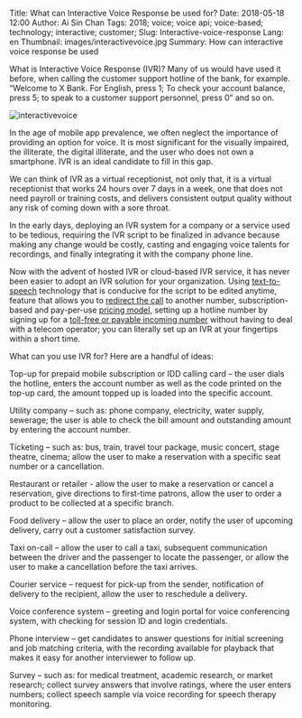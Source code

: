 Title: What can Interactive Voice Response be used for?
Date: 2018-05-18 12:00
Author: Ai Sin Chan
Tags: 2018; voice; voice api; voice-based; technology; interactive; customer;
Slug: Interactive-voice-response 
Lang: en 
Thumbnail: images/interactivevoice.jpg
Summary: How can interactive voice response be used


What is Interactive Voice Response (IVR)? Many of us would have used it before, when calling the customer support hotline of the bank, for example. “Welcome to X Bank. For English, press 1; To check your account balance, press 5; to speak to a customer support personnel, press 0” and so on.

![interactivevoice](/images/interactivevoice.jpg)

In the age of mobile app prevalence, we often neglect the importance of providing an option for voice. It is most significant for the visually impaired, the illiterate, the digital illiterate, and the user who does not own a smartphone. IVR is an ideal candidate to fill in this gap.

We can think of IVR as a virtual receptionist, not only that, it is a virtual receptionist that works 24 hours over 7 days in a week, one that does not need payroll or training costs, and delivers consistent output quality without any risk of coming down with a sore throat.

In the early days, deploying an IVR system for a company or a service used to be tedious, requiring the IVR script to be finalized in advance because making any change would be costly, casting and engaging voice talents for recordings, and finally integrating it with the company phone line.  

Now with the advent of hosted IVR or cloud-based IVR service, it has never been easier to adopt an IVR solution for your organization. Using [text-to-speech](https://www.xoxzo.com/en/about/utilities-api/) technology that is conducive for the script to be edited anytime, feature that allows you to [redirect the call](https://blog.xoxzo.com/en/2017/07/13/dialinnumbers-tutorial/) to another number, subscription-based and pay-per-use [pricing model](https://www.xoxzo.com/en/about/pricing/#din), setting up a hotline number by signing up for a [toll-free or payable incoming number](https://www.xoxzo.com/en/about/dial-in-api/) without having to deal with a telecom operator; you can literally set up an IVR at your fingertips within a short time.

What can you use IVR for? Here are a handful of ideas:

Top-up for prepaid mobile subscription or IDD calling card – the user dials the hotline, enters the account number as well as the code printed on the top-up card, the amount topped up is loaded into the specific account.

Utility company – such as: phone company, electricity, water supply, sewerage; the user is able to check the bill amount and outstanding amount by entering the account number.

Ticketing – such as: bus, train, travel tour package, music concert, stage theatre, cinema; allow the user to make a reservation with a specific seat number or a cancellation.

Restaurant or retailer -  allow the user to make a reservation or cancel a reservation, give directions to first-time patrons, allow the user to order a product to be collected at a specific branch.

Food delivery – allow the user to place an order, notify the user of upcoming delivery, carry out a customer satisfaction survey.

Taxi on-call – allow the user to call a taxi, subsequent communication between the driver and the passenger to locate the passenger, or allow the user to make a cancellation before the taxi arrives.

Courier service – request for pick-up from the sender, notification of delivery to the recipient, allow the user to reschedule a delivery.

Voice conference system – greeting and login portal for voice conferencing system, with checking for session ID and login credentials.

Phone interview – get candidates to answer questions for initial screening and job matching criteria, with the recording available for playback that makes it easy for another interviewer to follow up.

Survey – such as: for medical treatment, academic research, or market research; collect survey answers that involve ratings, where the user enters numbers; collect speech sample via voice recording for speech therapy monitoring.
